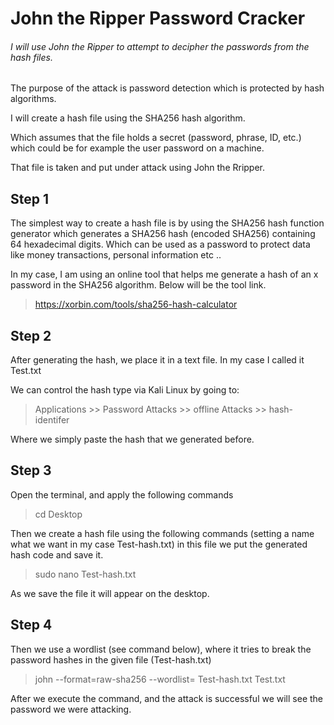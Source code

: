 # John the Ripper Password Cracker

###### I will use John the Ripper to attempt to decipher the passwords from the hash files.

The purpose of the attack is password detection which is protected by hash algorithms.

I will create a hash file using the SHA256 hash algorithm.

Which assumes that the file holds a secret (password, phrase, ID, etc.) which could be for example the user password on a machine.

That file is taken and put under attack using John the Rripper.

## Step 1

The simplest way to create a hash file is by using the SHA256 hash function generator which generates a SHA256 hash (encoded SHA256) containing 64 hexadecimal digits. Which can be used as a password to protect data like money transactions, personal information etc ..

In my case, I am using an online tool that helps me generate a hash of an x ​​password in the SHA256 algorithm. Below will be the tool link.

> https://xorbin.com/tools/sha256-hash-calculator

## Step 2

After generating the hash, we place it in a text file.
In my case I called it Test.txt

We can control the hash type via Kali Linux by going to:
> Applications >> Password Attacks >> offline Attacks >> hash-identifer

Where we simply paste the hash that we generated before.

## Step 3

Open the terminal, and apply the following commands

> cd Desktop

Then we create a hash file using the following commands (setting a name what we want in my case Test-hash.txt)
in this file we put the generated hash code and save it.

> sudo nano Test-hash.txt

As we save the file it will appear on the desktop.

## Step 4

Then we use a wordlist (see command below), where it tries to break the password hashes in the given file (Test-hash.txt)

> john --format=raw-sha256 --wordlist= Test-hash.txt Test.txt

After we execute the command, and the attack is successful we will see the password we were attacking. 

